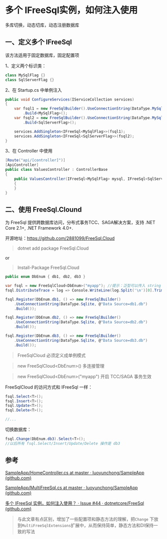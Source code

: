 # 多个 IFreeSql实例，如何注入使用

多库切换，动态切库，动态注册数据库

## 一、定义多个 IFreeSql

该方法适用于固定数据库，固定配置项

1、定义两个标识类：

```csharp
class MySqlFlag {}
class SqlServerFlag {}
```

2、在 Startup.cs 中单例注入

```csharp
public void ConfigureServices(IServiceCollection services)
{
    var fsql1 = new FreeSqlBuilder().UseConnectionString(DataType.MySql, "str1")
        .Build<MySqlFlag>();
    var fsql2 = new FreeSqlBuilder().UseConnectionString(DataType.MySql, "str1")
        .Build<SqlServerFlag>();

    services.AddSingleton<IFreeSql<MySqlFlag>>(fsql1);
    services.AddSingleton<IFreeSql<SqlServerFlag>>(fsql2);
}
```

3、在 Controller 中使用

```csharp
[Route("api/[controller]")]
[ApiController]
public class ValuesController : ControllerBase
{
    public ValuesController(IFreeSql<MySqlFlag> mysql, IFreeSql<SqlServerFlag> sqlserver)
    {
    }
}
```

## 二、使用 FreeSql.Clound

为 FreeSql 提供跨数据库访问，分布式事务TCC、SAGA解决方案，支持 .NET Core 2.1+, .NET Framework 4.0+.

开源地址：https://github.com/2881099/FreeSql.Cloud

> dotnet add package FreeSql.Cloud

or

> Install-Package FreeSql.Cloud

```c#
public enum DbEnum { db1, db2, db3 }

var fsql = new FreeSqlCloud<DbEnum>("myapp"); //提示：泛型可以传入 string
fsql.DistributeTrace = log => Console.WriteLine(log.Split('\n')[0].Trim());

fsql.Register(DbEnum.db1, () => new FreeSqlBuilder()
    .UseConnectionString(DataType.Sqlite, @"Data Source=db1.db")
    .Build());

fsql.Register(DbEnum.db2, () => new FreeSqlBuilder()
    .UseConnectionString(DataType.Sqlite, @"Data Source=db2.db")
    .Build());

fsql.Register(DbEnum.db3, () => new FreeSqlBuilder()
    .UseConnectionString(DataType.Sqlite, @"Data Source=db3.db")
    .Build());
```

> FreeSqlCloud 必须定义成单例模式

> new FreeSqlCloud\<DbEnum\>() 多连接管理

> new FreeSqlCloud\<DbEnum\>("myapp") 开启 TCC/SAGA 事务生效

FreeSqlCloud 的访问方式和 IFreeSql 一样：

```c#
fsql.Select<T>();
fsql.Insert<T>();
fsql.Update<T>();
fsql.Delete<T>();

//...
```

切换数据库：

```c#
fsql.Change(DbEnum.db3).Select<T>();
//以后所有 fsql.Select/Insert/Update/Delete 操作是 db3
```

## 参考

[SampleApp/HomeController.cs at master · luoyunchong/SampleApp (github.com)](https://github.com/luoyunchong/SampleApp/blob/master/SampleApi/Controllers/HomeController.cs)

[SampleApp/MultiFreeSql.cs at master · luoyunchong/SampleApp (github.com)](https://github.com/luoyunchong/SampleApp/blob/master/SampleCore/MultiFreeSql.cs)

[多个 IFreeSql 实例，如何注入使用？ · Issue #44 · dotnetcore/FreeSql (github.com)](https://github.com/dotnetcore/FreeSql/issues/44)

> 与此文章有点区别，增加了一些配置项和静态方法的理解，把`Change` 下放到`MultiFreeSqlExtensions`扩展中，从而保持简单，静态方法和DI保持一致的写法
